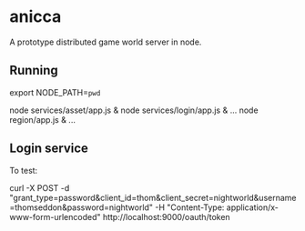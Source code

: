 # anicca #

A prototype distributed game world server in node.

## Running ##

export NODE_PATH=`pwd`

node services/asset/app.js &
node services/login/app.js &
...
node region/app.js &
...

## Login service ##

To test:

curl -X POST -d "grant_type=password&client_id=thom&client_secret=nightworld&username=thomseddon&password=nightworld" -H "Content-Type: application/x-www-form-urlencoded" http://localhost:9000/oauth/token
